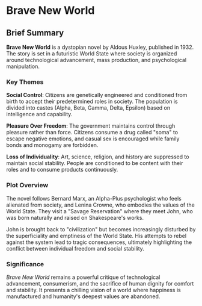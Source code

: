 # Brave New World

## Brief Summary

**Brave New World** is a dystopian novel by Aldous Huxley, published in 1932. The story is set in a futuristic World State where society is organized around technological advancement, mass production, and psychological manipulation.

### Key Themes

**Social Control**: Citizens are genetically engineered and conditioned from birth to accept their predetermined roles in society. The population is divided into castes (Alpha, Beta, Gamma, Delta, Epsilon) based on intelligence and capability.

**Pleasure Over Freedom**: The government maintains control through pleasure rather than force. Citizens consume a drug called "soma" to escape negative emotions, and casual sex is encouraged while family bonds and monogamy are forbidden.

**Loss of Individuality**: Art, science, religion, and history are suppressed to maintain social stability. People are conditioned to be content with their roles and to consume products continuously.

### Plot Overview

The novel follows Bernard Marx, an Alpha-Plus psychologist who feels alienated from society, and Lenina Crowne, who embodies the values of the World State. They visit a "Savage Reservation" where they meet John, who was born naturally and raised on Shakespeare's works.

John is brought back to "civilization" but becomes increasingly disturbed by the superficiality and emptiness of the World State. His attempts to rebel against the system lead to tragic consequences, ultimately highlighting the conflict between individual freedom and social stability.

### Significance

*Brave New World* remains a powerful critique of technological advancement, consumerism, and the sacrifice of human dignity for comfort and stability. It presents a chilling vision of a world where happiness is manufactured and humanity's deepest values are abandoned.

